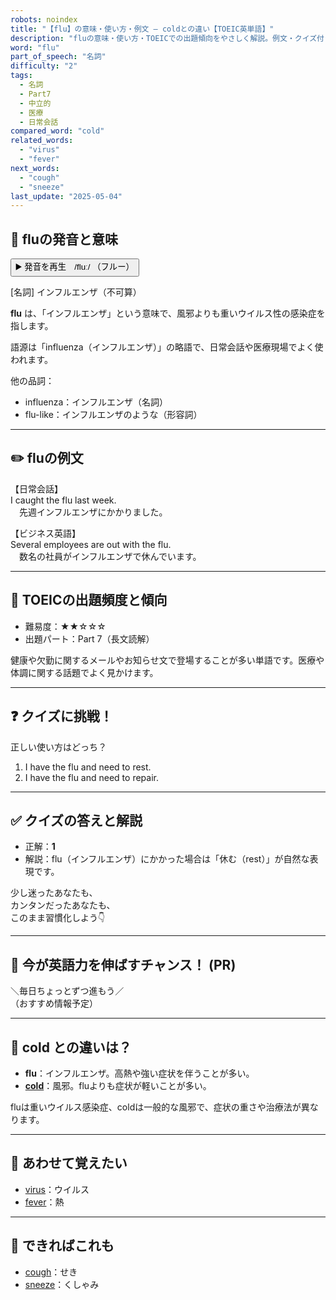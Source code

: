 ```yaml
---
robots: noindex
title: "【flu】の意味・使い方・例文 ― coldとの違い【TOEIC英単語】"
description: "fluの意味・使い方・TOEICでの出題傾向をやさしく解説。例文・クイズ付きでcoldとの違いもわかりやすく学べます。"
word: "flu"
part_of_speech: "名詞"
difficulty: "2"
tags:
  - 名詞
  - Part7
  - 中立的
  - 医療
  - 日常会話
compared_word: "cold"
related_words:
  - "virus"
  - "fever"
next_words:
  - "cough"
  - "sneeze"
last_update: "2025-05-04"
---
```


## 🔰 fluの発音と意味

<button class="play-audio" onclick="playTTS('flu')">
  <span class="play-audio-main">
    ▶️ 発音を再生　/fluː/
  </span>
  <span class="play-audio-sub">
    （フルー）
  </span>
</button>

[名詞] インフルエンザ（不可算）

**flu** は、「インフルエンザ」という意味で、風邪よりも重いウイルス性の感染症を指します。

語源は「influenza（インフルエンザ）」の略語で、日常会話や医療現場でよく使われます。

他の品詞：  
- influenza：インフルエンザ（名詞）
- flu-like：インフルエンザのような（形容詞）

---

## ✏️ fluの例文

【日常会話】  
I caught the flu last week.  
　先週インフルエンザにかかりました。

【ビジネス英語】  
Several employees are out with the flu.  
　数名の社員がインフルエンザで休んでいます。

---

## 🎯 TOEICの出題頻度と傾向

- 難易度：★★☆☆☆
- 出題パート：Part 7（長文読解）

健康や欠勤に関するメールやお知らせ文で登場することが多い単語です。医療や体調に関する話題でよく見かけます。

---

## ❓ クイズに挑戦！

正しい使い方はどっち？

1. I have the flu and need to rest.  
2. I have the flu and need to repair.

---

## ✅ クイズの答えと解説

- 正解：**1**
- 解説：flu（インフルエンザ）にかかった場合は「休む（rest）」が自然な表現です。

少し迷ったあなたも、  
カンタンだったあなたも、  
このまま習慣化しよう👇️

---

## 🚀 今が英語力を伸ばすチャンス！ (PR)

<div class="info-center">
＼毎日ちょっとずつ進もう／<br>  
（おすすめ情報予定）
</div>

---

## 🤔  cold との違いは？

- **flu**：インフルエンザ。高熱や強い症状を伴うことが多い。
- **[cold](/word/cold/)**：風邪。fluよりも症状が軽いことが多い。

fluは重いウイルス感染症、coldは一般的な風邪で、症状の重さや治療法が異なります。

---

## 🧩 あわせて覚えたい

- [virus](/word/virus/)：ウイルス
- [fever](/word/fever/)：熱

---

## 📖 できればこれも

- [cough](/word/cough/)：せき
- [sneeze](/word/sneeze/)：くしゃみ

<!-- cvid: aid29_bid11 -->
